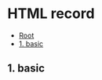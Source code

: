 ﻿# HTML record

*   [Root](../README.md)
*   [1. basic](#a1)



<h2 id="a1">1. basic</h2>


```





